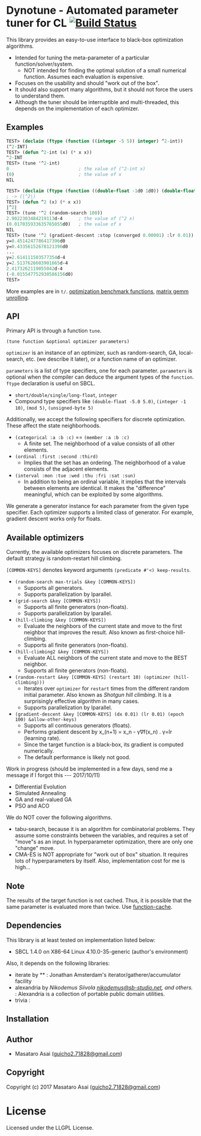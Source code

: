 
# Dynotune - Automated parameter tuner for CL [![Build Status](https://travis-ci.org/guicho271828/dynotune.svg?branch=master)](https://travis-ci.org/guicho271828/dynotune)

This library provides an easy-to-use interface to black-box optimization algorithms.

+ Intended for tuning the meta-parameter of a particular function/solver/system.
    + NOT intended for finding the optimal solution of a small numerical function.
      Assumes each evaluation is expensive.
+ Focuses on the usability and should "work out of the box".
+ It should also support many algorithms, but it should not force the users to understand them.
+ Although the tuner should be interruptible and multi-threaded, this depends on the implementation of each optimizer.

## Examples

``` lisp
TEST> (declaim (ftype (function ((integer -5 5)) integer) ^2-int))
(^2-INT)
TEST> (defun ^2-int (x) (* x x))
^2-INT
TEST> (tune '^2-int)
0                          ; the value of (^2-int x)
(0)                        ; the value of x
NIL

TEST> (declaim (ftype (function ((double-float -1d0 1d0)) (double-float -1d0 1d0)) ^2))
; -> (|^2|)
TEST> (defun ^2 (x) (* x x))
|^2|
TEST> (tune '^2 (random-search 100))
2.9022303484219113d-4      ; the value of (^2 x)
(0.017035933635765055d0)   ; the value of x
NIL
TEST> (tune '^2 (gradient-descent :stop (converged 0.00001) :lr 0.01))
y=0.4514247786417396d0
y=0.43356152678121396d0
...
y=2.614111503577354d-4
y=2.5137626603901665d-4
2.4173262119055042d-4
(-0.015547752930586156d0)
TEST> 
```

More examples are in `t/`.
[optimization benchmark functions](https://github.com/guicho271828/dynotune/blob/master/t/continuous-optimization.lisp),
[matrix gemm unrolling](https://github.com/guicho271828/dynotune/blob/master/t/matrix-unroll.lisp).

## API

Primary API is through a function `tune`.

    (tune function &optional optimizer parameters)

`optimizer` is an instance of an optimizer, such as random-search, GA,
local-search, etc. (we describe it later), or a function name of an optimizer.

`parameters` is a list of type specifiers, one for each parameter.
`parameters` is optional when the compiler can deduce the argument types of the `function`.
`ftype` declaration is useful on SBCL.

+ `short/double/single/long-float`, `integer`
+ Compound type specifiers like `(double-float -5.0 5.0)`, `(integer -1 10)`, `(mod 5)`, `(unsigned-byte 5)`

Additionally, we accept the following specifiers for discrete optimization.
These affect the state neighborhoods.

+ `(categorical :a :b :c)` == `(member :a :b :c)`
    + A finite set. The neighborhood of a value consists of all other elements.
+ `(ordinal :first :second :third)`
    + Implies that the set has an ordering. The neighborhood of a value consists of the adjacent elements.
+ `(interval :mon :tue :wed :thu :fri :sat :sun)`
    + In addition to being an ordinal variable, it implies that the intervals
      between elements are identical. It makes the "difference" meaningful, which
      can be exploited by some algorithms.

We generate a generator instance for each parameter from the given type specifier.
Each optimizer supports a limited class of generator.
For example, gradient descent works only for floats.

## Available optimizers

Currently, the available optimizers focuses on discrete parameters.
The default strategy is random-restart hill climbing.

`[COMMON-KEYS]` denotes keyword arguments `(predicate #'<) keep-results`.

+ `(random-search max-trials &key [COMMON-KEYS])`
  + Supports all generators.
  + Supports parallelization by lparallel.
+ `(grid-search &key [COMMON-KEYS])` 
  + Supports all finite generators (non-floats).
  + Supports parallelization by lparallel.
+ `(hill-climbing &key [COMMON-KEYS])`
  + Evaluate the neighbors of the current state and move to the first neighbor that improves the result.
    Also known as first-choice hill-climbing.
  + Supports all finite generators (non-floats).
+ `(hill-climbing2 &key [COMMON-KEYS])`
  + Evaluate ALL neighbors of the current state and move to the BEST neighbor.
  + Supports all finite generators (non-floats).
+ `(random-restart &key [COMMON-KEYS] (restart 10) (optimizer (hill-climbing)))`
  + Iterates over `optimizer` for `restart` times from the
    different random initial parameter. Also known as *Shotgun hill climbing*.
    It is a surprisingly effective algorithm in many cases.
  + Supports parallelization by lparallel.
+ `(gradient-descent &key [COMMON-KEYS] (dx 0.01) (lr 0.01) (epoch 100) &allow-other-keys)`
  + Supports all continuous generators (floats).
  + Performs gradient descent by x_(n+1) = x_n - γ∇f(x_n) . γ=lr (learning rate).
  + Since the target function is a black-box, its gradient is computed numerically.
  + The default performance is likely not good.

Work in progress (should be implemented in a few days, send me a message if I forgot this --- 2017/10/11)

+ Differential Evolution
+ Simulated Annealing
+ GA and real-valued GA
+ PSO and ACO

We do NOT cover the following algorithms.

+ tabu-search, because it is an algorithm for combinatorial problems. They
  assume some constraints between the variables, and requires a set of "move"s as an input.
  In hyperparameter optimization, there are only one "change" move.
+ CMA-ES is NOT appropriate for "work out of box" situation. It requires lots of hyperparameters by itself.
  Also, implementation cost for me is high...

## Note

The results of the target function is not cached. Thus, it is possible that the
same parameter is evaluated more than twice. Use [function-cache](http://quickdocs.org/function-cache/).

## Dependencies
This library is at least tested on implementation listed below:

+ SBCL 1.4.0 on X86-64 Linux 4.10.0-35-generic (author's environment)

Also, it depends on the following libraries:

+ iterate by ** :
    Jonathan Amsterdam's iterator/gatherer/accumulator facility
+ alexandria by *Nikodemus Siivola <nikodemus@sb-studio.net>, and others.* :
    Alexandria is a collection of portable public domain utilities.
+ trivia :
    

## Installation

## Author

* Masataro Asai (guicho2.71828@gmail.com)

## Copyright

Copyright (c) 2017 Masataro Asai (guicho2.71828@gmail.com)

# License

Licensed under the LLGPL License.


